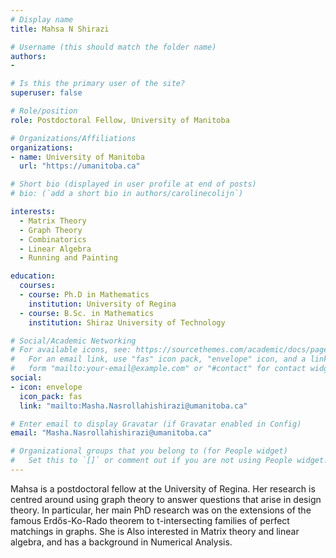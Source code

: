 ```yaml
---
# Display name
title: Mahsa N Shirazi

# Username (this should match the folder name)
authors:
- 

# Is this the primary user of the site?
superuser: false

# Role/position
role: Postdoctoral Fellow, University of Manitoba

# Organizations/Affiliations
organizations:
- name: University of Manitoba
  url: "https://umanitoba.ca"

# Short bio (displayed in user profile at end of posts)
# bio: (`add a short bio in authors/carolinecolijn`)

interests:
  - Matrix Theory
  - Graph Theory
  - Combinatorics
  - Linear Algebra
  - Running and Painting

education:
  courses:
  - course: Ph.D in Mathematics
    institution: University of Regina
  - course: B.Sc. in Mathematics
    institution: Shiraz University of Technology

# Social/Academic Networking
# For available icons, see: https://sourcethemes.com/academic/docs/page-builder/#icons
#   For an email link, use "fas" icon pack, "envelope" icon, and a link in the
#   form "mailto:your-email@example.com" or "#contact" for contact widget.
social:
- icon: envelope
  icon_pack: fas
  link: "mailto:Masha.Nasrollahishirazi@umanitoba.ca"

# Enter email to display Gravatar (if Gravatar enabled in Config)
email: "Masha.Nasrollahishirazi@umanitoba.ca"

# Organizational groups that you belong to (for People widget)
#   Set this to `[]` or comment out if you are not using People widget.
---
```


Mahsa is a postdoctoral fellow at the University of Regina. Her research is 
centred around using graph theory to answer questions that arise in design
theory. In particular, her main PhD research was on the extensions of the famous
Erdős-Ko-Rado theorem to t-intersecting families of perfect matchings in graphs.
She is Also interested in Matrix theory and linear algebra, and has a background
in Numerical Analysis.
